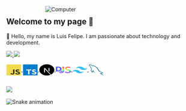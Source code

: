<img src="https://raw.githubusercontent.com/MicaelliMedeiros/micaellimedeiros/master/image/computer-illustration.png" min-width="400px" max-width="400px" width="400px" align="right" alt="Computer">

## Welcome to my page 💫

🤗 Hello, my name is Luis Felipe. I am passionate about technology and development.

 <div>
  <a href="https://github.com/TryLooney">
  <img height="180em" src="https://github-readme-stats.vercel.app/api?username=TryLooney&show_icons=true&theme=dark&include_all_commits=true&count_private=true"/>
  <img height="180em" src="https://github-readme-stats.vercel.app/api/top-langs/?username=TryLooney&layout=compact&langs_count=7&theme=dark"/>
</div>
<div style="display: inline_block"><br>
  <img align="center" alt="Luis-JS" height="30" width="40" src="https://raw.githubusercontent.com/devicons/devicon/master/icons/javascript/javascript-original.svg">
  <img align="center" alt="Luis-TS" height="30" width="40" src="https://raw.githubusercontent.com/devicons/devicon/master/icons/typescript/typescript-original.svg">
  <img align="center" alt="Luis-NextJS" height="30" width="40" src="https://raw.githubusercontent.com/devicons/devicon/master/icons/nextjs/nextjs-original.svg">
  <img align="center" alt="Luis-DiscordJS" height="30" width="40" src="https://raw.githubusercontent.com/devicons/devicon/master/icons/discordjs/discordjs-original.svg">
  <img align="center" alt="Luis-DiscordJS" height="30" width="40" src="https://raw.githubusercontent.com/devicons/devicon/master/icons/tailwindcss/tailwindcss-plain.svg">
  <img align="center" alt="Luis-DiscordJS" height="30" width="40" src="https://raw.githubusercontent.com/devicons/devicon/master/icons/mysql/mysql-plain.svg">
</div>
  
  ##
 
<div>
 <a href="https://discordapp.com/users/398821637371199490" target="_blank"><img src="https://img.shields.io/badge/Discord-7289DA?style=for-the-badge&logo=discord&logoColor=white" target="_blank"></a> 
 
  ![Snake animation](https://github.com/TryLooney/TryLooney/blob/output/github-contribution-grid-snake.svg)
 
</div>
